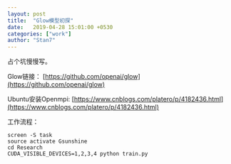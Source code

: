 ```yaml
---
layout: post
title:  "Glow模型初探"
date:   2019-04-28 15:01:00 +0530
categories: ["work"]
author: "Stan7"
---
```

占个坑慢慢写。

Glow链接：
[https://github.com/openai/glow](https://github.com/openai/glow)

Ubuntu安装Openmpi:
[https://www.cnblogs.com/platero/p/4182436.html](https://www.cnblogs.com/platero/p/4182436.html)

工作流程：
```
screen -S task
source activate Gsunshine
cd Research
CUDA_VISIBLE_DEVICES=1,2,3,4 python train.py
```